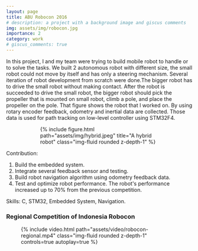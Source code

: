```yaml
---
layout: page
title: ABU Robocon 2016
# description: a project with a background image and giscus comments
img: assets/img/robocon.jpg
importance: 2
category: work
# giscus_comments: true
---
```


In this project, I and my team were trying to build mobile robot to handle or to solve the
tasks. We built 2 autonomous robot with different size, the small robot could not move by itself and has only a
steering mechanism. Several iteration of robot development from scratch were done.The bigger robot has to drive the
small robot without making contact. After the robot is succeeded to drive the small robot, the bigger robot should
pick the propeller that is mounted on small robot, climb a pole, and place the propeller on the pole. That figure shows the robot that I worked on. By using rotary encoder feedback, odometry and inertial data are collected. Those data is used for path tracking on low-level controller using STM32F4. 

<div class="col-sm mt-3 mt-md-0" style="max-width: 320px; margin: auto;">
    {% include figure.html path="assets/img/hybrid.jpeg" title="A hybrid robot" class="img-fluid rounded z-depth-1" %}
</div>

Contribution:
1. Build the embedded system.
2. Integrate several feedback sensor and testing.
3. Build robot navigation algorithm using odometry feedback data.
4. Test and optimize robot performance. The robot's performance increased up to 70% from the previous competition.

Skills: C, STM32, Embedded System, Navigation.

### Regional Competition of Indonesia Robocon
<figure class="d-flex justify-content-center align-items-center" style="height: 100%;">
    <div class="rotate-video" style="max-width: 640px;">
        {% include video.html path="assets/video/robocon-regional.mp4" class="img-fluid rounded z-depth-1" controls=true autoplay=true %}
    </div>
</figure>

### National Competition of Indonesia Robocon
<figure class="d-flex justify-content-center align-items-center" style="height: 100%;">
    <div class="rotate-video" style="max-width: 640px;">
        {% include video.html path="assets/video/robocon-national.mp4" class="img-fluid rounded z-depth-1" controls=true autoplay=true %}
    </div>
</figure>


### ABU Robocon 2016
<figure class="d-flex justify-content-center align-items-center" style="height: 100%;">
    <div class="rotate-video" style="max-width: 640px;">
        {% include video.html path="assets/video/abu-robocon.mp4" class="img-fluid rounded z-depth-1" controls=true autoplay=true %}
    </div>
</figure>

